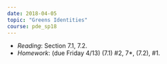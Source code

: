 ```yaml
---
date: 2018-04-05
topic: "Greens Identities"
course: pde_sp18
---
```


- *Reading*: Section 7.1, 7.2.
- *Homework*: (due Friday 4/13) (7.1) #2, 7\*, (7.2), #1.

